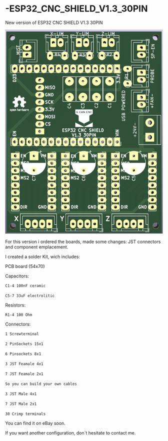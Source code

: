 # -ESP32_CNC_SHIELD_V1.3_30PIN
New version of  ESP32 CNC SHIELD V1.3 30PIN

![My Image](Images/Esp32_Cnc_Shield_30PinV1.3.png)

For this version i ordered the boards, made some changes: JST connectors and component emplacement.

I created a solder Kit, wich includes:

PCB board (54x70)

Capacitors:

    C1-4 100nF ceramic
    
    C5-7 33uF electrolitic

Resistors:

    R1-4 100 Ohm

Connectors:

    1 Screwterminal
    
    2 PinSockets 15x1
    
    6 Pinsockets 8x1
    
    3 JST Feamale 4x1
    
    7 JST Feamale 2x1
    
    So you can build your own cables
    
    3 JST Male 4x1
    
    7 JST Male 2x1
    
    30 Crimp terminals

You can find it on eBay soon.

If you want another configuration, don`t hesitate to contact me.
